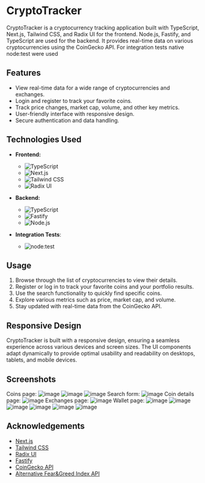 # CryptoTracker

CryptoTracker is a cryptocurrency tracking application built with TypeScript, Next.js, Tailwind CSS, and Radix UI for the frontend. Node.js, Fastify, and TypeScript are used for the backend. It provides real-time data on various cryptocurrencies using the CoinGecko API. For integration tests native node:test were used

## Features

- View real-time data for a wide range of cryptocurrencies and exchanges.
- Login and register to track your favorite coins.
- Track price changes, market cap, volume, and other key metrics.
- User-friendly interface with responsive design.
- Secure authentication and data handling.

## Technologies Used

- **Frontend:**
  - ![TypeScript](https://img.shields.io/badge/-TypeScript-3178C6?style=flat-square&logo=typescript&logoColor=white)
  - ![Next.js](https://img.shields.io/badge/-Next.js-000000?style=flat-square&logo=next.js&logoColor=white)
  - ![Tailwind CSS](https://img.shields.io/badge/-Tailwind_CSS-38B2AC?style=flat-square&logo=tailwind-css&logoColor=white)
  - ![Radix UI](https://img.shields.io/badge/-Radix_UI-596BFB?style=flat-square&logo=radix-ui&logoColor=white)

- **Backend:**
  - ![TypeScript](https://img.shields.io/badge/-TypeScript-3178C6?style=flat-square&logo=typescript&logoColor=white)
  - ![Fastify](https://img.shields.io/badge/-Fastify-000000?style=flat-square&logo=fastify&logoColor=white)
  - ![Node.js](https://img.shields.io/badge/-Node.js-339933?style=flat-square&logo=node.js&logoColor=white)
- **Integration Tests**:
  - ![node:test](https://img.shields.io/badge/-node:test-339933?style=flat-square&logo=node.js&logoColor=white)
## Usage

1. Browse through the list of cryptocurrencies to view their details.
2. Register or log in to track your favorite coins and your portfolio results.
4. Use the search functionality to quickly find specific coins.
5. Explore various metrics such as price, market cap, and volume.
6. Stay updated with real-time data from the CoinGecko API.

## Responsive Design

CryptoTracker is built with a responsive design, ensuring a seamless experience across various devices and screen sizes. The UI components adapt dynamically to provide optimal usability and readability on desktops, tablets, and mobile devices.

## Screenshots

Coins page: 
![image](https://github.com/Baldziutki/CryptoTracker/assets/107717515/6cd71018-0a15-40fb-8a7b-b6ee53a6d84f)
![image](https://github.com/Baldziutki/CryptoTracker/assets/107717515/6db91a85-e0a9-432a-a554-1e2f26005df6)
![image](https://github.com/Baldziutki/CryptoTracker/assets/107717515/2f4e5516-5b4b-43a0-9219-9acb8fbfc06d)
Search form:
![image](https://github.com/Baldziutki/CryptoTracker/assets/107717515/d90da202-ef85-4682-9eb2-0472ed2cc1cd)
Coin details page:
![image](https://github.com/Baldziutki/CryptoTracker/assets/107717515/b98e452a-3b7d-4f66-bf19-6917c64fd1c2)
Exchanges page:
![image](https://github.com/Baldziutki/CryptoTracker/assets/107717515/d6a92419-615f-4945-8ff5-b3fa3be7acf8)
Wallet page:
![image](https://github.com/Baldziutki/CryptoTracker/assets/107717515/02a6a384-f74f-4955-864a-6c9bc353df54)
![image](https://github.com/Baldziutki/CryptoTracker/assets/107717515/4abbc1de-ea17-4841-b8a4-02040d586593)
![image](https://github.com/Baldziutki/CryptoTracker/assets/107717515/033eb4e1-a9d0-4706-8968-8b631fddc24d)
![image](https://github.com/Baldziutki/CryptoTracker/assets/107717515/66f07e7e-c47b-49d9-b604-7cb862f704f6)
![image](https://github.com/Baldziutki/CryptoTracker/assets/107717515/12a07010-535c-4bc0-9fcb-8a9ecc9577ed)
![image](https://github.com/Baldziutki/CryptoTracker/assets/107717515/8dde8a0b-d834-44ec-81a7-2dc5d2dc3f1b)


## Acknowledgements

- [Next.js](https://nextjs.org/)
- [Tailwind CSS](https://tailwindcss.com/)
- [Radix UI](https://radix-ui.com/)
- [Fastify](https://www.fastify.io/)
- [CoinGecko API](https://www.coingecko.com/en/api)
- [Alternative Fear&Greed Index API](https://alternative.me/crypto/fear-and-greed-index/)
